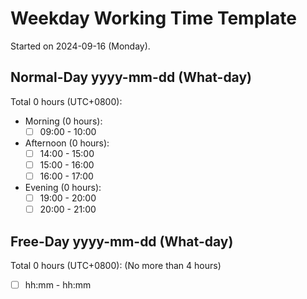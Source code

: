 Weekday Working Time Template
===

Started on 2024-09-16 (Monday).

## Normal-Day yyyy-mm-dd (What-day)

Total 0 hours (UTC+0800):

- Morning (0 hours):
  - [ ] 09:00 - 10:00

- Afternoon (0 hours):
  - [ ] 14:00 - 15:00
  - [ ] 15:00 - 16:00
  - [ ] 16:00 - 17:00

- Evening (0 hours):
  - [ ] 19:00 - 20:00
  - [ ] 20:00 - 21:00

## Free-Day yyyy-mm-dd (What-day)

Total 0 hours (UTC+0800): (No more than 4 hours)

- [ ] hh:mm - hh:mm
